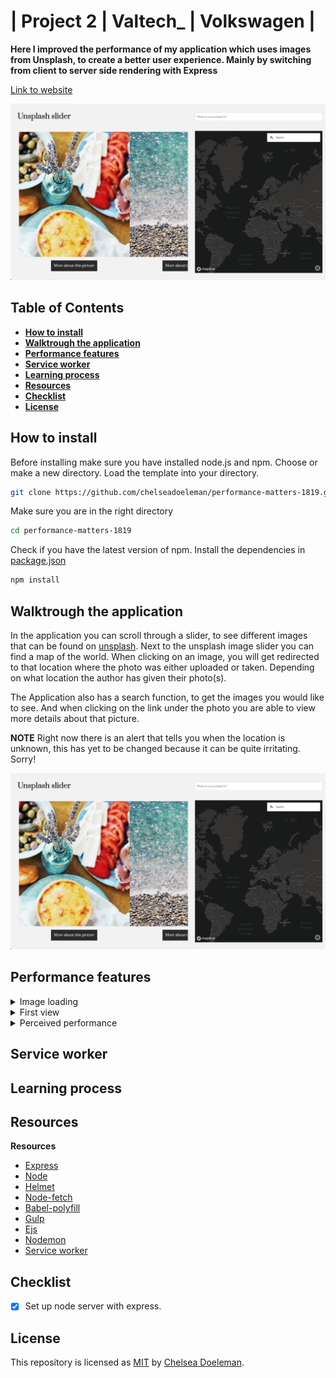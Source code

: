 # | Project 2 | Valtech_ | Volkswagen |

**Here I improved the performance of my application which uses images from Unsplash, to create a better user experience. Mainly by switching from client to server side rendering with Express**

[Link to website](https://unsplash-slider.herokuapp.com/)

![Unsplash slider](./docs/unsplash.png)


## Table of Contents
* **[How to install](#how-to-install)** 
* **[Walktrough the application](#walk-trough-the-application)** 
* **[Performance features](#performance-features)**
* **[Service worker](#service-worker)**
* **[Learning process](#learning-process)**
* **[Resources](#resources)**
* **[Checklist](#checklist)**
* **[License](#license)**

## How to install

Before installing make sure you have installed node.js and npm.
Choose or make a new directory.
Load the template into your directory.

```bash
git clone https://github.com/chelseadoeleman/performance-matters-1819.git
```

Make sure you are in the right directory 
```bash
cd performance-matters-1819
```

Check if you have the latest version of npm.
Install the dependencies in [package.json](./package.json)
```bash
npm install
```

## Walktrough the application

In the application you can scroll through a slider, to see different images that can be found on [unsplash](https://unsplash.com/). Next to the unsplash image slider you can find a map of the world. When clicking on an image, you will get redirected to that location where the photo was either uploaded or taken. Depending on what location the author has given their photo(s). 

The Application also has a search function, to get the images you would like to see. And when clicking on the link under the photo you are able to view more details about that picture.

**NOTE** Right now there is an alert that tells you when the location is unknown, this has yet to be changed because it can be quite irritating. Sorry!

![Unsplash slider](./docs/unsplash.png)


## Performance features

<details>
  <summary> Image loading</summary>

  #### Image loading

  When entering the page you weren't able to see what content will be shown on the page because of the loading time. So I set a standard width of an image, so that the outline of those images will be shown on load. I also picked a color which is defined in the API as a specific color for that image. Whether this is the most prominent color in that image I don't know for sure.

![Image ratio](./docs/imageRatio.png)

</details>

<details>
  <summary> First view</summary>

  #### First view

  Image loading is also a part of this, but I also made sure the textual content of a page is shown on load. By setting a default font, the user will get the content faster, eventhough not everything is functional yet. Now the user is able to get their contest fast. The first content is painted in about **500ms**. Which is quite fast, considering is load all the images which take up to **73 MB**, definitely excessive.

  ![First view](./docs/firstview.png)

</details>


<details>
  <summary> Perceived performance</summary>

  #### Perceived performance

  To make the page load faster I minified and compressed by files, so the loading time will be faster. I also set ```srcset``` and ```sizes``` on the images, so that when the user is using a smaller viewport smaller images will be inserted instead of an higher resolution. By doing this the transferred files went from 70.6mb to 13.2mb. This is a much smaller amount. And decreases the loading time drastically. I compressed the files with brotli and gzip.

  After I set srcset and sizes the statics of progressive web app became drastically worse, than before. This is because it now loads, more image sizes. So instead of **73 MB** it now loads up to **82 MB**. However on a mobile device it will be able to load faster, so it is still a win. Because images change all the time the sometimes the transfered files will be more MB or less, then specified above.

  Overall I didn't see much change when everything enhanced, because the images are the main reason it is not a very fast application. Also Mapbox takes some time load, which is unfortunate.

  To give you an better insight in how wonky it can be I performed an audit, just 1 minute after the other. The end results were both completely different.

  ![Audit](./docs/audit1.png)

  ![Audit](./docs/audit2.png)


</details>



## Service worker


## Learning process


## Resources

**Resources**
* [Express](https://expressjs.com/)
* [Node](https://nodejs.org/en/)
* [Helmet](https://github.com/helmetjs/helmet)
* [Node-fetch](https://www.npmjs.com/package/node-fetch)
* [Babel-polyfill](https://cdnjs.com/libraries/babel-polyfill)
* [Gulp](https://gulpjs.com/)
* [Ejs](https://ejs.co/)
* [Nodemon](https://nodemon.io/)
* [Service worker](https://developers.google.com/web/fundamentals/primers/service-workers/#you_need_https)


## Checklist
- [x] Set up node server with express.

## License
This repository is licensed as [MIT](LICENSE) by [Chelsea Doeleman](https://github.com/chelseadoeleman).
